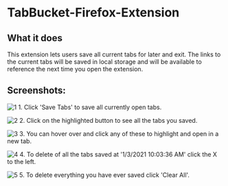 # TabBucket-Firefox-Extension

## What it does

This extension lets users save all current tabs for later and exit. The links to the current tabs will be saved in local storage and will be available to reference the next time you open the extension.

## Screenshots:

   ![1](https://user-images.githubusercontent.com/51387040/103481928-d9937c80-4dab-11eb-8501-6164d5daec7e.png)
        1. Click 'Save Tabs' to save all currently open tabs.
        
   ![2](https://user-images.githubusercontent.com/51387040/103481930-db5d4000-4dab-11eb-8193-53078e9a4a0b.png)
        2. Click on the highlighted button to see all the tabs you saved. 

   ![3](https://user-images.githubusercontent.com/51387040/103481931-dd270380-4dab-11eb-8320-b97f43e42a4b.png)
        3. You can hover over and click any of these to highlight and open in a new tab.

   ![4](https://user-images.githubusercontent.com/51387040/103481932-de583080-4dab-11eb-8038-754b92bbbfd7.png)
        4. To delete of all the tabs saved at '1/3/2021 10:03:36 AM' click the X to the left. 

   ![5](https://user-images.githubusercontent.com/51387040/103481933-e0ba8a80-4dab-11eb-8595-70769f5da099.png)
        5. To delete everything you have ever saved click 'Clear All'.
